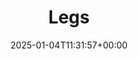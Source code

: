 ---
title: Legs
id: 37b94771-3b3c-4b2f-a970-ff52d8998e1c
date: 2025-01-04T11:31:57+00:00
tags: []
type: 'hevy'
totalWeightInKg: 6,965kg
duration: 60 min
# Disable SEO for this post
outputs: ["HTML"]
robots: "noindex, nofollow"
---